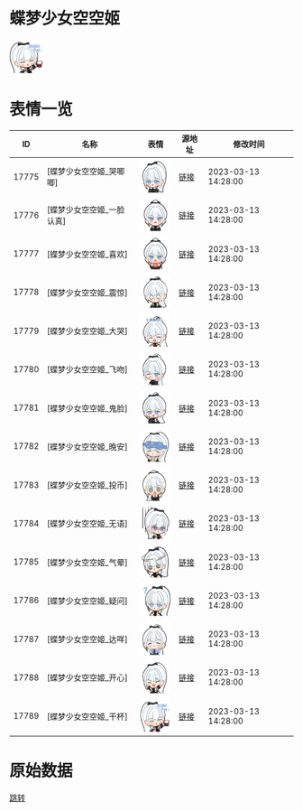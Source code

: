 # 蝶梦少女空空姬

<img src="./cover.png" height="60" alt="cover" />

# 表情一览

|ID|名称|表情|源地址|修改时间|
|----|----|----|----|----|
|17775|[蝶梦少女空空姬_哭唧唧]|<img src="./pic/017775_%5B蝶梦少女空空姬_哭唧唧%5D.png" height="60" alt="哭唧唧"/>|[链接](https://i0.hdslb.com/bfs/garb/da70728a9553a795edb920a96e085416457d3bb1.png)|2023-03-13 14:28:00|
|17776|[蝶梦少女空空姬_一脸认真]|<img src="./pic/017776_%5B蝶梦少女空空姬_一脸认真%5D.png" height="60" alt="一脸认真"/>|[链接](https://i0.hdslb.com/bfs/garb/04f5037a50147f87a8e5a1b28d680bed912732bb.png)|2023-03-13 14:28:00|
|17777|[蝶梦少女空空姬_喜欢]|<img src="./pic/017777_%5B蝶梦少女空空姬_喜欢%5D.png" height="60" alt="喜欢"/>|[链接](https://i0.hdslb.com/bfs/garb/ad1b96ae71540306b7bdab21d97d7455c8e8544e.png)|2023-03-13 14:28:00|
|17778|[蝶梦少女空空姬_震惊]|<img src="./pic/017778_%5B蝶梦少女空空姬_震惊%5D.png" height="60" alt="震惊"/>|[链接](https://i0.hdslb.com/bfs/garb/06bf6ee7cc57fc6485dfcce0cb24fb0c95ffd50b.png)|2023-03-13 14:28:00|
|17779|[蝶梦少女空空姬_大哭]|<img src="./pic/017779_%5B蝶梦少女空空姬_大哭%5D.png" height="60" alt="大哭"/>|[链接](https://i0.hdslb.com/bfs/garb/772241878233ac5a2c24f2143c5e3fde7520c649.png)|2023-03-13 14:28:00|
|17780|[蝶梦少女空空姬_飞吻]|<img src="./pic/017780_%5B蝶梦少女空空姬_飞吻%5D.png" height="60" alt="飞吻"/>|[链接](https://i0.hdslb.com/bfs/garb/6ae9b668a04a5d379956821200eded9e460c4614.png)|2023-03-13 14:28:00|
|17781|[蝶梦少女空空姬_鬼脸]|<img src="./pic/017781_%5B蝶梦少女空空姬_鬼脸%5D.png" height="60" alt="鬼脸"/>|[链接](https://i0.hdslb.com/bfs/garb/f8ebee3ee69890828d18dc97694d689654bc4a80.png)|2023-03-13 14:28:00|
|17782|[蝶梦少女空空姬_晚安]|<img src="./pic/017782_%5B蝶梦少女空空姬_晚安%5D.png" height="60" alt="晚安"/>|[链接](https://i0.hdslb.com/bfs/garb/e9b2bc634c460d965b7e14787bf2a23f466cb651.png)|2023-03-13 14:28:00|
|17783|[蝶梦少女空空姬_投币]|<img src="./pic/017783_%5B蝶梦少女空空姬_投币%5D.png" height="60" alt="投币"/>|[链接](https://i0.hdslb.com/bfs/garb/f0b117095a73c615b3c7eba94707f5ee022b3b13.png)|2023-03-13 14:28:00|
|17784|[蝶梦少女空空姬_无语]|<img src="./pic/017784_%5B蝶梦少女空空姬_无语%5D.png" height="60" alt="无语"/>|[链接](https://i0.hdslb.com/bfs/garb/0f679d90afd7946b5b4420e405c560dd65bf1ad9.png)|2023-03-13 14:28:00|
|17785|[蝶梦少女空空姬_气晕]|<img src="./pic/017785_%5B蝶梦少女空空姬_气晕%5D.png" height="60" alt="气晕"/>|[链接](https://i0.hdslb.com/bfs/garb/3e4117da2f30fd0a101090faea5d22b70c287616.png)|2023-03-13 14:28:00|
|17786|[蝶梦少女空空姬_疑问]|<img src="./pic/017786_%5B蝶梦少女空空姬_疑问%5D.png" height="60" alt="疑问"/>|[链接](https://i0.hdslb.com/bfs/garb/ac9c5a720516566d2ba75391b12cf697b0ae4d3b.png)|2023-03-13 14:28:00|
|17787|[蝶梦少女空空姬_达咩]|<img src="./pic/017787_%5B蝶梦少女空空姬_达咩%5D.png" height="60" alt="达咩"/>|[链接](https://i0.hdslb.com/bfs/garb/b9f09884762062e975ccc75b1444eb78f3a5f412.png)|2023-03-13 14:28:00|
|17788|[蝶梦少女空空姬_开心]|<img src="./pic/017788_%5B蝶梦少女空空姬_开心%5D.png" height="60" alt="开心"/>|[链接](https://i0.hdslb.com/bfs/garb/7143cb43390093a8e1169ba553a146839db609d3.png)|2023-03-13 14:28:00|
|17789|[蝶梦少女空空姬_干杯]|<img src="./pic/017789_%5B蝶梦少女空空姬_干杯%5D.png" height="60" alt="干杯"/>|[链接](https://i0.hdslb.com/bfs/garb/c4e1a5a984f6f1d486024672775bd5df31c24d1e.png)|2023-03-13 14:28:00|

# 原始数据

[跳转](./raw.json)

